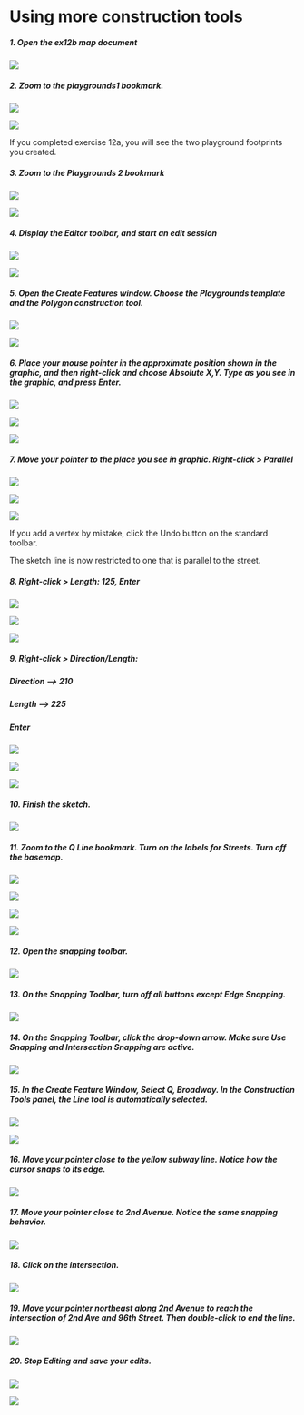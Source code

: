 # Using more construction tools

##### 1. Open the ex12b map document

![](./img/ArcGis-12b-01.png)

##### 2. Zoom to the playgrounds1 bookmark.

![](./img/ArcGis-12b-02.png)

![](./img/ArcGis-12b-03.png)

If you completed exercise 12a, you will see the two playground footprints you created.

##### 3. Zoom to the Playgrounds 2 bookmark

![](./img/ArcGis-12b-04.png)

![](./img/ArcGis-12b-05.png)

##### 4. Display the Editor toolbar, and start an edit session

![](./img/ArcGis-12b-06.png)

![](./img/ArcGis-12b-07.png)

##### 5. Open the Create Features window. Choose the Playgrounds template and the Polygon construction tool.

![](./img/ArcGis-12b-08.png)

![](./img/ArcGis-12b-09.png)

##### 6. Place your mouse pointer in the approximate position shown in the graphic, and then right-click and choose Absolute X,Y. Type as you see in the graphic, and press Enter.

![](./img/ArcGis-12b-10.png)

![](./img/ArcGis-12b-11.png)

![](./img/ArcGis-12b-12.png)

##### 7. Move your pointer to the place you see in graphic. Right-click > Parallel

![](./img/ArcGis-12b-13.png)

![](./img/ArcGis-12b-14.png)

![](./img/ArcGis-12b-15.png)

If you add a vertex by mistake, click the Undo button on the standard toolbar.

The sketch line is now restricted to one that is parallel to the street.

##### 8. Right-click > Length: 125, Enter

![](./img/ArcGis-12b-16.png)

![](./img/ArcGis-12b-17.png)

![](./img/ArcGis-12b-18.png)

##### 9. Right-click > Direction/Length:
#####  Direction --> 210
##### Length --> 225
##### Enter

![](./img/ArcGis-12b-19.png)

![](./img/ArcGis-12b-20.png)

![](./img/ArcGis-12b-21.png)

##### 10. Finish the sketch.

![](./img/ArcGis-12b-22.png)

##### 11. Zoom to the Q Line bookmark. Turn on the labels for Streets. Turn off the basemap.

![](./img/ArcGis-12b-23.png)

![](./img/ArcGis-12b-24.png)

![](./img/ArcGis-12b-25.png)

![](./img/ArcGis-12b-26.png)

##### 12. Open the snapping toolbar.

![](./img/ArcGis-12b-27.png)

##### 13. On the Snapping Toolbar, turn off all buttons except Edge Snapping.

![](./img/ArcGis-12b-28.png)

##### 14. On the Snapping Toolbar, click the drop-down arrow. Make sure Use Snapping and Intersection Snapping are active. 

![](./img/ArcGis-12b-29.png)

##### 15. In the Create Feature Window, Select Q, Broadway. In the Construction Tools panel, the Line tool is automatically selected.

![](./img/ArcGis-12b-30.png)

![](./img/ArcGis-12b-31.png)

##### 16. Move your pointer close to the yellow subway line. Notice how the cursor snaps to its edge.

![](./img/ArcGis-12b-32.png)

##### 17. Move your pointer close to 2nd Avenue. Notice the same snapping behavior.

![](./img/ArcGis-12b-33.png)

##### 18. Click on the intersection.

![](./img/ArcGis-12b-34.png)

##### 19. Move your pointer northeast along 2nd Avenue to reach the intersection of 2nd Ave and 96th Street. Then double-click to end the line.

![](./img/ArcGis-12b-35.png)

##### 20. Stop Editing and save your edits.

![](./img/ArcGis-12b-36.png)

![](./img/ArcGis-12b-37.png)





